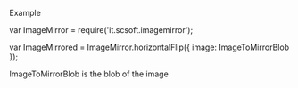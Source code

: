 Example


var ImageMirror = require('it.scsoft.imagemirror');


var ImageMirrored = ImageMirror.horizontalFlip({ image: ImageToMirrorBlob });


ImageToMirrorBlob is the blob of the image 